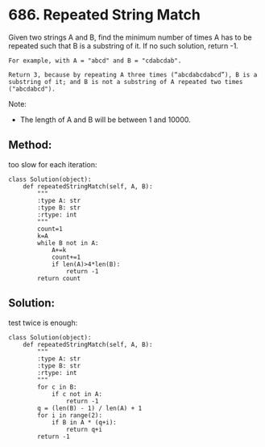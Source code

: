 # 686. Repeated String Match

Given two strings A and B, find the minimum number of times A has to be repeated such that B is a substring of it. If no such solution, return -1.

    For example, with A = "abcd" and B = "cdabcdab".
    
    Return 3, because by repeating A three times (“abcdabcdabcd”), B is a substring of it; and B is not a substring of A repeated two times ("abcdabcd").

Note:
- The length of A and B will be between 1 and 10000.

## Method:

too slow for each iteration:

    class Solution(object):
        def repeatedStringMatch(self, A, B):
            """
            :type A: str
            :type B: str
            :rtype: int
            """
            count=1
            k=A
            while B not in A:
                A+=k
                count+=1
                if len(A)>4*len(B):
                    return -1
            return count
            
## Solution:

test twice is enough:

    class Solution(object):
        def repeatedStringMatch(self, A, B):
            """
            :type A: str
            :type B: str
            :rtype: int
            """
            for c in B:
                if c not in A:
                    return -1
            q = (len(B) - 1) / len(A) + 1
            for i in range(2):
                if B in A * (q+i): 
                    return q+i
            return -1
            